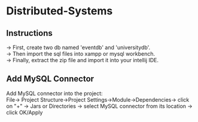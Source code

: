 # Distributed-Systems


## Instructions
-> First, create two db named 'eventdb' and 'universitydb'.   <br>
-> Then import the sql files into xampp or mysql workbench.   <br>
-> Finally, extract the zip file and import it into your intellij IDE.  <br>

## Add MySQL Connector
Add MySQL connector into the project:<br>
File-> Project Structure->Project Settings->Module->Dependencies-> click on "+" -> Jars or Directories -> select MySQL connector from its location -> click OK/Apply
